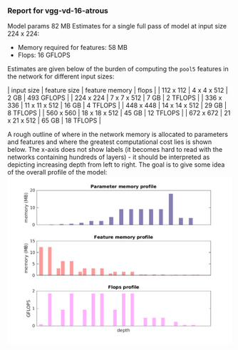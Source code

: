 ### Report for vgg-vd-16-atrous
Model params 82 MB 
Estimates for a single full pass of model at input size 224 x 224: 

* Memory required for features: 58 MB 
* Flops: 16 GFLOPS 

Estimates are given below of the burden of computing the `pool5` features in the network for different input sizes: 

| input size | feature size | feature memory | flops | 
 | 112 x 112 | 4 x 4 x 512 | 2 GB | 493 GFLOPS |
 | 224 x 224 | 7 x 7 x 512 | 7 GB | 2 TFLOPS |
 | 336 x 336 | 11 x 11 x 512 | 16 GB | 4 TFLOPS |
 | 448 x 448 | 14 x 14 x 512 | 29 GB | 8 TFLOPS |
 | 560 x 560 | 18 x 18 x 512 | 45 GB | 12 TFLOPS |
 | 672 x 672 | 21 x 21 x 512 | 65 GB | 18 TFLOPS |

A rough outline of where in the network memory is allocated to parameters and features and where the greatest computational cost lies is shown below.  The x-axis does not show labels (it becomes hard to read with the networks containing hundreds of layers) - it should be interpreted as depicting increasing depth from left to right.  The goal is to give some idea of the overall profile of the model: 
![vgg-vd-16-atrous profile](figs/vgg-vd-16-atrous.png)
